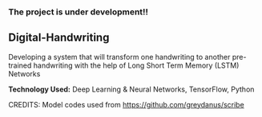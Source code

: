
### The project is under development!!


## Digital-Handwriting
Developing a system that will transform one handwriting to another pre-trained handwriting with the help of Long Short Term Memory (LSTM) Networks

**Technology Used:** Deep Learning &amp; Neural Networks, TensorFlow, Python

CREDITS: Model codes used from https://github.com/greydanus/scribe
